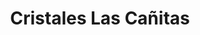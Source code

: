 ---
title: "Cristales Las Cañitas"
url: /ciudad-autonoma-de-buenos-aires/cristales-las-canitas/
shop: Glaserei
---